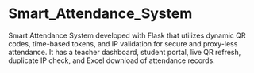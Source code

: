 # Smart_Attendance_System
Smart Attendance System developed with Flask that utilizes dynamic QR codes, time-based tokens, and IP validation for secure and proxy-less attendance. It has a teacher dashboard, student portal, live QR refresh, duplicate IP check, and Excel download of attendance records.
